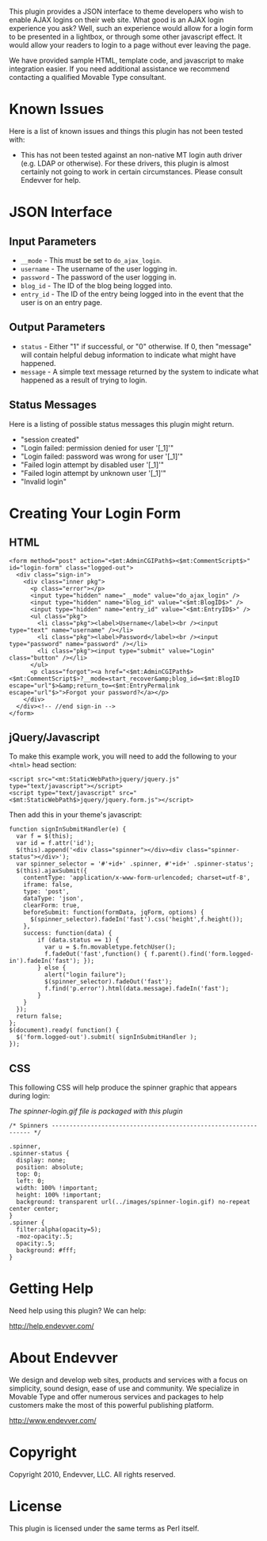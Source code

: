 This plugin provides a JSON interface to theme developers who wish to enable AJAX logins on their web site. What good is an AJAX login experience you ask? Well, such an experience would allow for a login form to be presented in a lightbox, or through some other javascript effect. It would allow your readers to login to a page without ever leaving the page.

We have provided sample HTML, template code, and javascript to make integration easier. If you need additional assistance we recommend contacting a qualified Movable Type consultant.

# Known Issues

Here is a list of known issues and things this plugin has not been tested with:

* This has not been tested against an non-native MT login auth driver (e.g. LDAP or otherwise). For these drivers, this plugin is almost certainly not going to work in certain circumstances. Please consult Endevver for help.

# JSON Interface

## Input Parameters

* `__mode` - This must be set to `do_ajax_login`.
* `username` - The username of the user logging in.
* `password` - The password of the user logging in.
* `blog_id` - The ID of the blog being logged into.
* `entry_id` - The ID of the entry being logged into in the event that the user is on an entry page.

## Output Parameters

* `status` - Either "1" if successful, or "0" otherwise. If 0, then "message" will contain helpful debug information to indicate what might have happened.
* `message` - A simple text message returned by the system to indicate what happened as a result of trying to login. 

## Status Messages

Here is a listing of possible status messages this plugin might return.

* "session created"
* "Login failed: permission denied for user '[_1]'"
* "Login failed: password was wrong for user '[_1]'"
* "Failed login attempt by disabled user '[_1]'"
* "Failed login attempt by unknown user '[_1]'"
* "Invalid login"

# Creating Your Login Form

## HTML

    <form method="post" action="<$mt:AdminCGIPath$><$mt:CommentScript$>" id="login-form" class="logged-out">
      <div class="sign-in">
        <div class="inner pkg">
          <p class="error"></p>
          <input type="hidden" name="__mode" value="do_ajax_login" />
          <input type="hidden" name="blog_id" value="<$mt:BlogID$>" />
          <input type="hidden" name="entry_id" value="<$mt:EntryID$>" />
          <ul class="pkg">
            <li class="pkg"><label>Username</label><br /><input type="text" name="username" /></li>
            <li class="pkg"><label>Password</label><br /><input type="password" name="password" /></li>
            <li class="pkg"><input type="submit" value="Login" class="button" /></li>
          </ul>
          <p class="forgot"><a href="<$mt:AdminCGIPath$><$mt:CommentScript$>?__mode=start_recover&amp;blog_id=<$mt:BlogID escape="url"$>&amp;return_to=<$mt:EntryPermalink escape="url"$>">Forgot your password?</a></p>
        </div>
      </div><!-- //end sign-in -->
    </form>

## jQuery/Javascript

To make this example work, you will need to add the following to your `<html>` head section:

    <script src="<mt:StaticWebPath>jquery/jquery.js" type="text/javascript"></script>   
    <script type="text/javascript" src="<$mt:StaticWebPath$>jquery/jquery.form.js"></script>

Then add this in your theme's javascript:

    function signInSubmitHandler(e) {
      var f = $(this);
      var id = f.attr('id');
      $(this).append('<div class="spinner"></div><div class="spinner-status"></div>');
      var spinner_selector = '#'+id+' .spinner, #'+id+' .spinner-status';
      $(this).ajaxSubmit({
        contentType: 'application/x-www-form-urlencoded; charset=utf-8',
        iframe: false,
        type: 'post',
        dataType: 'json',
        clearForm: true,
        beforeSubmit: function(formData, jqForm, options) {
          $(spinner_selector).fadeIn('fast').css('height',f.height());
        },
        success: function(data) {
            if (data.status == 1) {
              var u = $.fn.movabletype.fetchUser();
              f.fadeOut('fast',function() { f.parent().find('form.logged-in').fadeIn('fast'); });
            } else {
              alert("login failure");
              $(spinner_selector).fadeOut('fast');
              f.find('p.error').html(data.message).fadeIn('fast');
            }
        }
      });
      return false;
    };
    $(document).ready( function() {
      $('form.logged-out').submit( signInSubmitHandler );
    });

## CSS

This following CSS will help produce the spinner graphic that appears during login:

*The spinner-login.gif file is packaged with this plugin*

    /* Spinners ---------------------------------------------------------------- */
    
    .spinner,
    .spinner-status {
      display: none;
      position: absolute;
      top: 0;
      left: 0;
      width: 100% !important;
      height: 100% !important;
      background: transparent url(../images/spinner-login.gif) no-repeat center center;
    }
    .spinner {
      filter:alpha(opacity=5);
      -moz-opacity:.5;
      opacity:.5;
      background: #fff;
    }

# Getting Help

Need help using this plugin? We can help:

   http://help.endevver.com/

# About Endevver

We design and develop web sites, products and services with a focus on 
simplicity, sound design, ease of use and community. We specialize in 
Movable Type and offer numerous services and packages to help customers 
make the most of this powerful publishing platform.

http://www.endevver.com/

# Copyright

Copyright 2010, Endevver, LLC. All rights reserved.

# License

This plugin is licensed under the same terms as Perl itself.